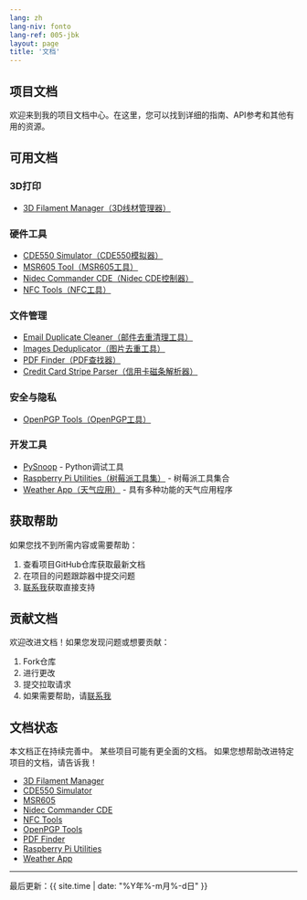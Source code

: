```yaml
---
lang: zh
lang-niv: fonto
lang-ref: 005-jbk
layout: page
title: '文档'
---
```


## 项目文档

欢迎来到我的项目文档中心。在这里，您可以找到详细的指南、API参考和其他有用的资源。

## 可用文档

### 3D打印

- [3D Filament Manager（3D线材管理器）](/docs/3D_Filament_Manager/)

### 硬件工具

- [CDE550 Simulator（CDE550模拟器）](/docs/CDE550-sim/)
- [MSR605 Tool（MSR605工具）](/docs/MSR605/)
- [Nidec Commander CDE（Nidec CDE控制器）](/docs/Nidec_CommanderCDE/)
- [NFC Tools（NFC工具）](/docs/NFC/)

### 文件管理

- [Email Duplicate Cleaner（邮件去重清理工具）](/docs/EmailDuplicateCleaner/)
- [Images Deduplicator（图片去重工具）](/docs/Images-Deduplicator/)
- [PDF Finder（PDF查找器）](/docs/PDF_Finder/)
- [Credit Card Stripe Parser（信用卡磁条解析器）](/docs/card_parser/)

### 安全与隐私

- [OpenPGP Tools（OpenPGP工具）](/docs/OpenPGP/)

### 开发工具

- [PySnoop](/docs/PySnoop/) - Python调试工具
- [Raspberry Pi Utilities（树莓派工具集）](/docs/raspy_utility/) - 树莓派工具集合
- [Weather App（天气应用）](/docs/weather/) - 具有多种功能的天气应用程序

## 获取帮助

如果您找不到所需内容或需要帮助：

1. 查看项目GitHub仓库获取最新文档
2. 在项目的问题跟踪器中提交问题
3. [联系我](/contact/)获取直接支持

## 贡献文档

欢迎改进文档！如果您发现问题或想要贡献：

1. Fork仓库
2. 进行更改
3. 提交拉取请求
4. 如果需要帮助，请[联系我](/contact/)

## 文档状态

本文档正在持续完善中。
某些项目可能有更全面的文档。
如果您想帮助改进特定项目的文档，请告诉我！

- [3D Filament Manager](/docs/3D_Filament_Manager)
- [CDE550 Simulator](/docs/CDE550-sim)
- [MSR605](/docs/MSR605)
- [Nidec Commander CDE](/docs/Nidec_CommanderCDE)
- [NFC Tools](/docs/NFC)
- [OpenPGP Tools](/docs/OpenPGP)
- [PDF Finder](/docs/PDF_Finder)
- [Raspberry Pi Utilities](/docs/raspy_utility/)
- [Weather App](/docs/weather/)

---

最后更新：{{ site.time | date: "%Y年%-m月%-d日" }}
